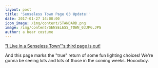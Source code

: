 ```yaml
---
layout: post
title: 'Senseless Town Page 03 Update!'
date: 2017-01-27 14:00:00
icon_image: /img/content/STANDARD.png
image: /img/content/SENSELESS_TOWN_03JPG.JPG
author: a bear costume
---
```



["I Live in a Senseless Town"'s third page is out!](/comics/desperate+times_06/)

And this page marks the "true" return of some fun lighting choices! We're gonna be seeing lots and lots of those in the coming weeks. Hooooboy.